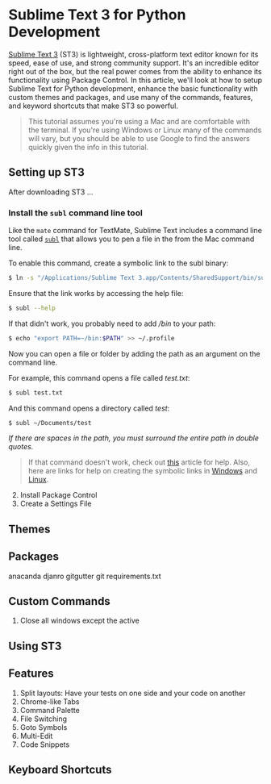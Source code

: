 # Sublime Text 3 for Python Development

[Sublime Text 3](http://www.sublimetext.com/3) (ST3) is lightweight, cross-platform text editor known for its speed, ease of use, and strong community support. It's an incredible editor right out of the box, but the real power comes from the ability to enhance its functionality using Package Control. In this article, we'll look at how to setup Sublime Text for Python development, enhance the basic functionality with custom themes and packages, and use many of the commands, features, and keyword shortcuts that make ST3 so powerful.

> This tutorial assumes you're using a Mac and are comfortable with the terminal. If you're using Windows or Linux many of the commands will vary, but you should be able to use Google to find the answers quickly given the info in this tutorial.

## Setting up ST3

After downloading ST3 ... 

### Install the `subl` command line tool

Like the `mate` command for TextMate, Sublime Text includes a command line tool called [`subl`](http://www.sublimetext.com/docs/3/osx_command_line.html) that allows you to pen a file in the from the Mac command line. 

To enable this command, create a symbolic link to the subl binary:

```bash
$ ln -s "/Applications/Sublime Text 3.app/Contents/SharedSupport/bin/subl" ~/bin/subl
```

Ensure that the link works by accessing the help file:

```bash
$ subl --help
```

If that didn't work, you probably need to add */bin* to your path:

```bash
$ echo "export PATH=~/bin:$PATH" >> ~/.profile
```

Now you can open a file or folder by adding the path as an argument on the command line. 

For example, this command opens a file called *test.txt*:

```bash
$ subl test.txt
```

And this command opens a directory called *test*:

```bash
$ subl ~/Documents/test
```

*If there are spaces in the path, you must surround the entire path in double quotes.*



> If that command doesn't work, check out [this](http://stackoverflow.com/questions/16199581/opening-sublime-text-on-command-line-as-subl-on-mac-os?lq=1) article for help. Also, here are links for help on creating the symbolic links in [Windows](http://stackoverflow.com/questions/9440639/sublime-text-from-command-line-win7?rq=1) and [Linux](http://askubuntu.com/questions/273034/lauching-sublime-text-from-command-line).


2. Install Package Control
3. Create a Settings File

## Themes

## Packages

anacanda
djanro
gitgutter
git
requirements.txt

## Custom Commands

1. Close all windows except the active

## Using ST3

## Features

1. Split layouts: Have your tests on one side and your code on another
2. Chrome-like Tabs
3. Command Palette
4. File Switching
5. Goto Symbols
6. Multi-Edit
7. Code Snippets

## Keyboard Shortcuts

